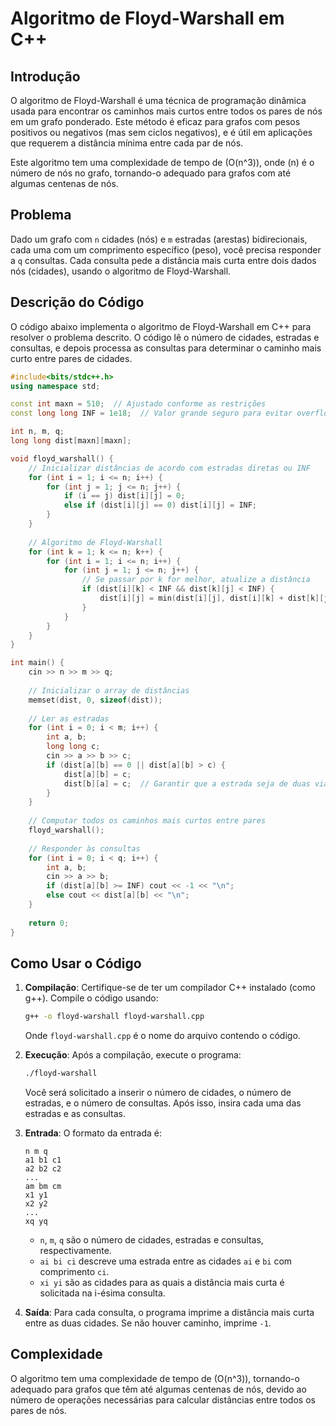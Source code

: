 # Algoritmo de Floyd-Warshall em C++

## Introdução

O algoritmo de Floyd-Warshall é uma técnica de programação dinâmica usada para encontrar os caminhos mais curtos entre todos os pares de nós em um grafo ponderado. Este método é eficaz para grafos com pesos positivos ou negativos (mas sem ciclos negativos), e é útil em aplicações que requerem a distância mínima entre cada par de nós.

Este algoritmo tem uma complexidade de tempo de \(O(n^3)\), onde \(n\) é o número de nós no grafo, tornando-o adequado para grafos com até algumas centenas de nós.

## Problema

Dado um grafo com `n` cidades (nós) e `m` estradas (arestas) bidirecionais, cada uma com um comprimento específico (peso), você precisa responder a `q` consultas. Cada consulta pede a distância mais curta entre dois dados nós (cidades), usando o algoritmo de Floyd-Warshall.

## Descrição do Código

O código abaixo implementa o algoritmo de Floyd-Warshall em C++ para resolver o problema descrito. O código lê o número de cidades, estradas e consultas, e depois processa as consultas para determinar o caminho mais curto entre pares de cidades.

```cpp
#include<bits/stdc++.h>
using namespace std;

const int maxn = 510;  // Ajustado conforme as restrições
const long long INF = 1e18;  // Valor grande seguro para evitar overflow

int n, m, q;
long long dist[maxn][maxn];

void floyd_warshall() {
    // Inicializar distâncias de acordo com estradas diretas ou INF
    for (int i = 1; i <= n; i++) {
        for (int j = 1; j <= n; j++) {
            if (i == j) dist[i][j] = 0;
            else if (dist[i][j] == 0) dist[i][j] = INF;
        }
    }
    
    // Algoritmo de Floyd-Warshall
    for (int k = 1; k <= n; k++) {
        for (int i = 1; i <= n; i++) {
            for (int j = 1; j <= n; j++) {
                // Se passar por k for melhor, atualize a distância
                if (dist[i][k] < INF && dist[k][j] < INF) {
                    dist[i][j] = min(dist[i][j], dist[i][k] + dist[k][j]);
                }
            }
        }
    }
}

int main() {
    cin >> n >> m >> q;
    
    // Inicializar o array de distâncias
    memset(dist, 0, sizeof(dist));
    
    // Ler as estradas
    for (int i = 0; i < m; i++) {
        int a, b;
        long long c;
        cin >> a >> b >> c;
        if (dist[a][b] == 0 || dist[a][b] > c) {
            dist[a][b] = c;
            dist[b][a] = c;  // Garantir que a estrada seja de duas vias
        }
    }
    
    // Computar todos os caminhos mais curtos entre pares
    floyd_warshall();
    
    // Responder às consultas
    for (int i = 0; i < q; i++) {
        int a, b;
        cin >> a >> b;
        if (dist[a][b] >= INF) cout << -1 << "\n";
        else cout << dist[a][b] << "\n";
    }
    
    return 0;
}
```

## Como Usar o Código

1. **Compilação**: Certifique-se de ter um compilador C++ instalado (como g++). Compile o código usando:
   ```bash
   g++ -o floyd-warshall floyd-warshall.cpp
   ```
   Onde `floyd-warshall.cpp` é o nome do arquivo contendo o código.

2. **Execução**: Após a compilação, execute o programa:
   ```bash
   ./floyd-warshall
   ```
   Você será solicitado a inserir o número de cidades, o número de estradas, e o número de consultas. Após isso, insira cada uma das estradas e as consultas.

3. **Entrada**: O formato da entrada é:
   ```
   n m q
   a1 b1 c1
   a2 b2 c2
   ...
   am bm cm
   x1 y1
   x2 y2
   ...
   xq yq
   ```
   - `n`, `m`, `q` são o número de cidades, estradas e consultas, respectivamente.
   - `ai bi ci` descreve uma estrada entre as cidades `ai` e `bi` com comprimento `ci`.
   - `xi yi` são as cidades para as quais a distância mais curta é solicitada na i-ésima consulta.

4. **Saída**: Para cada consulta, o programa imprime a distância mais curta entre as duas cidades. Se não houver caminho, imprime `-1`.

## Complexidade

O algoritmo tem uma complexidade de tempo de \(O(n^3)\), tornando-o adequado para grafos que têm até algumas centenas de nós, devido ao número de operações necessárias para calcular distâncias entre todos os pares de nós.
